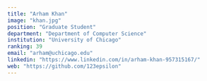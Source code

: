 ```yaml
---
title: "Arham Khan"
image: "khan.jpg"
position: "Graduate Student"
department: "Department of Computer Science"
institution: "University of Chicago"
ranking: 39
email: "arham@uchicago.edu"
linkedin: "https://www.linkedin.com/in/arham-khan-957315167/"
web: "https://github.com/123epsilon"
---
```

